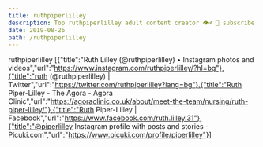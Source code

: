 ```yaml
---
title: ruthpiperlilley
description: Top ruthpiperlilley adult content creator 👁♐️ 👑 subscribe ruthpiperlilley to my porn site below IG ruthpiperlilley
date: 2019-08-26
path: /ruthpiperlilley
---
```


ruthpiperlilley
[{"title":"Ruth Lilley (@ruthpiperlilley) • Instagram photos and videos","url":"https://www.instagram.com/ruthpiperlilley/?hl=bg"},{"title":"ruth (@ruthpiperlilley) | Twitter","url":"https://twitter.com/ruthpiperlilley?lang=bg"},{"title":"Ruth Piper-Lilley - The Agora - Agora Clinic","url":"https://agoraclinic.co.uk/about/meet-the-team/nursing/ruth-piper-lilley/"},{"title":"Ruth Piper-Lilley | Facebook","url":"https://www.facebook.com/ruth.lilley.31"},{"title":"@piperlilley Instagram profile with posts and stories - Picuki.com","url":"https://www.picuki.com/profile/piperlilley"}]

